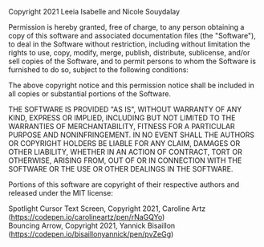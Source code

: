 Copyright 2021 Leeia Isabelle and Nicole Souydalay

Permission is hereby granted, free of charge, to any person obtaining a copy of this software and associated documentation files (the "Software"), to deal in the Software without restriction, including without limitation the rights to use, copy, modify, merge, publish, distribute, sublicense, and/or sell copies of the Software, and to permit persons to whom the Software is furnished to do so, subject to the following conditions:

The above copyright notice and this permission notice shall be included in all copies or substantial portions of the Software.

THE SOFTWARE IS PROVIDED "AS IS", WITHOUT WARRANTY OF ANY KIND, EXPRESS OR IMPLIED, INCLUDING BUT NOT LIMITED TO THE WARRANTIES OF MERCHANTABILITY, FITNESS FOR A PARTICULAR PURPOSE AND NONINFRINGEMENT. IN NO EVENT SHALL THE AUTHORS OR COPYRIGHT HOLDERS BE LIABLE FOR ANY CLAIM, DAMAGES OR OTHER LIABILITY, WHETHER IN AN ACTION OF CONTRACT, TORT OR OTHERWISE, ARISING FROM, OUT OF OR IN CONNECTION WITH THE SOFTWARE OR THE USE OR OTHER DEALINGS IN THE SOFTWARE.

Portions of this software are copyright of their respective authors and released
under the MIT license:

Spotlight Cursor Text Screen, Copyright 2021, Caroline Artz (https://codepen.io/carolineartz/pen/rNaGQYo)
</br>Bouncing Arrow, Copyright 2021, Yannick Bisaillon (https://codepen.io/bisaillonyannick/pen/pvZeGg)
